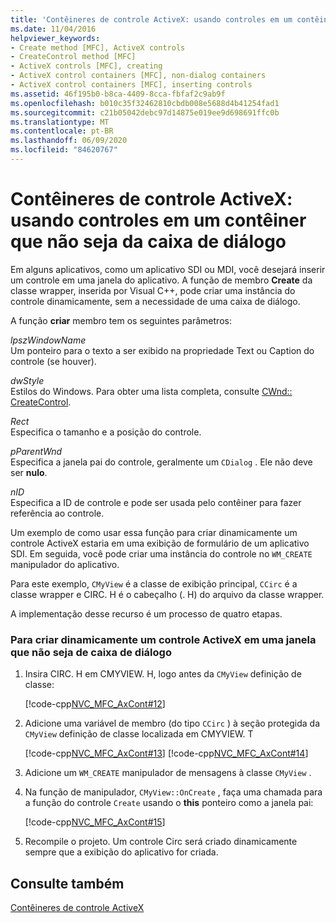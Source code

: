 ```yaml
---
title: 'Contêineres de controle ActiveX: usando controles em um contêiner que não seja da caixa de diálogo'
ms.date: 11/04/2016
helpviewer_keywords:
- Create method [MFC], ActiveX controls
- CreateControl method [MFC]
- ActiveX controls [MFC], creating
- ActiveX control containers [MFC], non-dialog containers
- ActiveX control containers [MFC], inserting controls
ms.assetid: 46f195b0-b8ca-4409-8cca-fbfaf2c9ab9f
ms.openlocfilehash: b010c35f32462810cbdb008e5688d4b41254fad1
ms.sourcegitcommit: c21b05042debc97d14875e019ee9d698691ffc0b
ms.translationtype: MT
ms.contentlocale: pt-BR
ms.lasthandoff: 06/09/2020
ms.locfileid: "84620767"
---
```

# <a name="activex-control-containers-using-controls-in-a-non-dialog-container"></a>Contêineres de controle ActiveX: usando controles em um contêiner que não seja da caixa de diálogo

Em alguns aplicativos, como um aplicativo SDI ou MDI, você desejará inserir um controle em uma janela do aplicativo. A função de membro **Create** da classe wrapper, inserida por Visual C++, pode criar uma instância do controle dinamicamente, sem a necessidade de uma caixa de diálogo.

A função **criar** membro tem os seguintes parâmetros:

*lpszWindowName*<br/>
Um ponteiro para o texto a ser exibido na propriedade Text ou Caption do controle (se houver).

*dwStyle*<br/>
Estilos do Windows. Para obter uma lista completa, consulte [CWnd:: CreateControl](reference/cwnd-class.md#createcontrol).

*Rect*<br/>
Especifica o tamanho e a posição do controle.

*pParentWnd*<br/>
Especifica a janela pai do controle, geralmente um `CDialog` . Ele não deve ser **nulo**.

*nID*<br/>
Especifica a ID de controle e pode ser usada pelo contêiner para fazer referência ao controle.

Um exemplo de como usar essa função para criar dinamicamente um controle ActiveX estaria em uma exibição de formulário de um aplicativo SDI. Em seguida, você pode criar uma instância do controle no `WM_CREATE` manipulador do aplicativo.

Para este exemplo, `CMyView` é a classe de exibição principal, `CCirc` é a classe wrapper e CIRC. H é o cabeçalho (. H) do arquivo da classe wrapper.

A implementação desse recurso é um processo de quatro etapas.

### <a name="to-dynamically-create-an-activex-control-in-a-non-dialog-window"></a>Para criar dinamicamente um controle ActiveX em uma janela que não seja de caixa de diálogo

1. Insira CIRC. H em CMYVIEW. H, logo antes da `CMyView` definição de classe:

   [!code-cpp[NVC_MFC_AxCont#12](codesnippet/cpp/activex-control-containers-using-controls-in-a-non-dialog-container_1.h)]

1. Adicione uma variável de membro (do tipo `CCirc` ) à seção protegida da `CMyView` definição de classe localizada em CMYVIEW. T

   [!code-cpp[NVC_MFC_AxCont#13](codesnippet/cpp/activex-control-containers-using-controls-in-a-non-dialog-container_2.h)]
    [!code-cpp[NVC_MFC_AxCont#14](codesnippet/cpp/activex-control-containers-using-controls-in-a-non-dialog-container_3.h)]

1. Adicione um `WM_CREATE` manipulador de mensagens à classe `CMyView` .

1. Na função de manipulador, `CMyView::OnCreate` , faça uma chamada para a função do controle `Create` usando o **this** ponteiro como a janela pai:

   [!code-cpp[NVC_MFC_AxCont#15](codesnippet/cpp/activex-control-containers-using-controls-in-a-non-dialog-container_4.cpp)]

1. Recompile o projeto. Um controle Circ será criado dinamicamente sempre que a exibição do aplicativo for criada.

## <a name="see-also"></a>Consulte também

[Contêineres de controle ActiveX](activex-control-containers.md)
